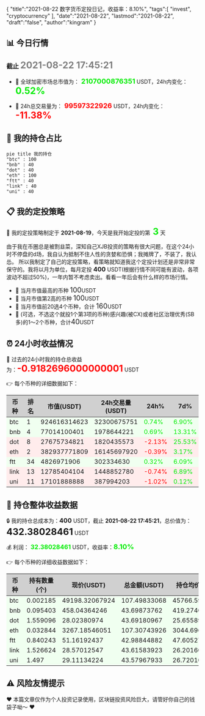 {
  "title":"2021-08-22 数字货币定投日记，收益率：8.10%",
  "tags":[
    "invest",
    "cryptocurrency"
  ],
  "date":"2021-08-22",
  "lastmod":"2021-08-22",
  "draft":"false",
  "author":"kingram"
}

##  📊 今日行情
### 截止 <font color=grey size=5 >**2021-08-22 17:45:21**</font>
- 🍖 全球加密市场总市值为：<font color=#00EC00 size=4 > **2107000876351**</font> USDT，24h内变化：<font color=#00EC00 size=5 > **0.52%**</font>

- 🍤 24h总交易量为：<font color=#FF0000 size=4 > **99597322926**</font> USDT，24h内变化：<font color=#FF0000 size=5 > **-11.38%**</font>

## 🎨 我的持仓占比
```mermaid
pie title 我的持仓
"btc" : 100
"bnb" : 40
"dot" : 40
"eth" : 100
"ftt" : 40
"link" : 40
"uni" : 40
```

## 📋 我的定投策略
📎 我的定投策略制定于 **2021-08-19**，今天是我开始定投的第<font color=#00EC00 size=5 > **3**</font> 天

<div>由于我在币圈总是被割韭菜，深知自己XJB投资的策略有很大问题，在这个24小时不停盘的d场，我自认为抵制不住人性的贪婪和恐惧；我摊牌了，不装了，我认怂。
所以我制定了自己的定投策略，看策略就知道我这个定投计划还是非常非常保守的。我将以月为单位，每月定投 <font size=3 ><strong> 400 </strong></font> USDT(根据行情不同可能有波动，各项波动不超过50%)，一年内暂不考虑卖出。看看一年后会有什么样的市场行情。</div>

- 🥇 当月市值最高的币种 <font size=4 >100</font>USDT
- 🥈 当月市值第2高的币种 <font size=4 >100</font>USDT
- 🥉 当月市值前20选4个币种，合计 <font size=4 >160</font>USDT
- 🏅 (可选，不选这个就投1个第3项的币种)感兴趣(被CX)或者社区治理优秀(SB多)的1～2个币种，合计<font size=4 >40</font>USDT

## ⏰ 24小时收益情况
📌 过去的24小时我的持仓总收益为：<font color=#FF0000 size=5 >**-0.9182696000000001**</font> USDT

👉 每个币种的详细数据如下：
<table>
    <thead><tr bgcolor="#d0d0d0" ><th>币种</th><th>排名</th><th>市值(USDT)</th><th>24h交易量(USDT)</th><th>24h%</th><th>7d%</th><th>24h收益</th></tr></thead>
    <tbody>
    <tr>
        <td bgcolor=#F0FFF0>btc</td>
        <td bgcolor=#F0FFF0>1</td>
        <td bgcolor=#F0FFF0>924616314623</td>
        <td bgcolor=#F0FFF0>32300675751</td>
        <td bgcolor=#F0FFF0><font color=#00EC00>0.74%</font></td>
        <td bgcolor=#F0FFF0><font color=#00EC00>6.90%</font></td>
        <td bgcolor=#F0FFF0><font color=#00EC00 size=3 ><strong>0.78928957</strong></font></td>
    </tr>
    <tr>
        <td bgcolor=#F0FFF0>bnb</td>
        <td bgcolor=#F0FFF0>4</td>
        <td bgcolor=#F0FFF0>77014100401</td>
        <td bgcolor=#F0FFF0>1978644221</td>
        <td bgcolor=#F0FFF0><font color=#00EC00>0.69%</font></td>
        <td bgcolor=#F0FFF0><font color=#00EC00>13.31%</font></td>
        <td bgcolor=#F0FFF0><font color=#00EC00 size=3 ><strong>0.29795172</strong></font></td>
    </tr>
    <tr>
        <td bgcolor=#FFECEC>dot</td>
        <td bgcolor=#FFECEC>8</td>
        <td bgcolor=#FFECEC>27675734821</td>
        <td bgcolor=#FFECEC>1820435573</td>
        <td bgcolor=#FFECEC><font color=#FF0000>-2.13%</font></td>
        <td bgcolor=#FFECEC><font color=#00EC00>25.53%</font></td>
        <td bgcolor=#FFECEC><font color=#FF0000 size=3 ><strong>-0.94997431</strong></font></td>
    </tr>
    <tr>
        <td bgcolor=#FFECEC>eth</td>
        <td bgcolor=#FFECEC>2</td>
        <td bgcolor=#FFECEC>382937771809</td>
        <td bgcolor=#FFECEC>16145697920</td>
        <td bgcolor=#FFECEC><font color=#FF0000>-0.39%</font></td>
        <td bgcolor=#FFECEC><font color=#00EC00>3.17%</font></td>
        <td bgcolor=#FFECEC><font color=#FF0000 size=3 ><strong>-0.42165468</strong></font></td>
    </tr>
    <tr>
        <td bgcolor=#F0FFF0>ftt</td>
        <td bgcolor=#F0FFF0>34</td>
        <td bgcolor=#F0FFF0>4826971906</td>
        <td bgcolor=#F0FFF0>302334630</td>
        <td bgcolor=#F0FFF0><font color=#00EC00>0.32%</font></td>
        <td bgcolor=#F0FFF0><font color=#00EC00>6.09%</font></td>
        <td bgcolor=#F0FFF0><font color=#00EC00 size=3 ><strong>0.1376645</strong></font></td>
    </tr>
    <tr>
        <td bgcolor=#FFECEC>link</td>
        <td bgcolor=#FFECEC>13</td>
        <td bgcolor=#FFECEC>12785404104</td>
        <td bgcolor=#FFECEC>1448852780</td>
        <td bgcolor=#FFECEC><font color=#FF0000>-0.74%</font></td>
        <td bgcolor=#FFECEC><font color=#00EC00>6.89%</font></td>
        <td bgcolor=#FFECEC><font color=#FF0000 size=3 ><strong>-0.32443155</strong></font></td>
    </tr>
    <tr>
        <td bgcolor=#FFECEC>uni</td>
        <td bgcolor=#FFECEC>11</td>
        <td bgcolor=#FFECEC>17101888888</td>
        <td bgcolor=#FFECEC>387994203</td>
        <td bgcolor=#FFECEC><font color=#FF0000>-1.02%</font></td>
        <td bgcolor=#FFECEC><font color=#00EC00>0.12%</font></td>
        <td bgcolor=#FFECEC><font color=#FF0000 size=3 ><strong>-0.44711485</strong></font></td>
    </tr>
    </tbody>
</table>

## 🎯 持仓整体收益数据

🔒 我的持仓总成本为：<font size=3 >**400**</font> USDT，截止 **2021-08-22 17:45:21**，总价值为：<font  size=5 >**432.38028461**</font> USDT

💰 利润： <font color=#00EC00 size=3 >**32.38028461**</font> USDT，收益率：<font color=#00EC00 size=4 >**8.10%**</font>

👉 每个币种的详细收益数据如下：

<table>
    <thead><tr bgcolor="#d0d0d0" ><th>币种</th><th>持有数量(个)</th><th>现价(USDT)</th><th>总金额(USDT)</th><th>持仓均价(USDT)</th><th>成本(USDT)</th><th>利润(USDT)</th><th>收益率</th></tr></thead>
    <tbody>
    <tr>
        <td bgcolor=#F0FFF0>btc</td>
        <td bgcolor=#F0FFF0>0.002185</td>
        <td bgcolor=#F0FFF0>49198.32067924</td>
        <td bgcolor=#F0FFF0>107.49833068</td>
        <td bgcolor=#F0FFF0>45766.59038902</td>
        <td bgcolor=#F0FFF0>100</td>
        <td bgcolor=#F0FFF0>7.49833068</td>
        <td bgcolor=#F0FFF0><font color=#00EC00 size=3 ><strong>7.50%</strong></font></td>
    </tr>
    <tr>
        <td bgcolor=#F0FFF0>bnb</td>
        <td bgcolor=#F0FFF0>0.095403</td>
        <td bgcolor=#F0FFF0>458.04364246</td>
        <td bgcolor=#F0FFF0>43.69873762</td>
        <td bgcolor=#F0FFF0>419.27402702</td>
        <td bgcolor=#F0FFF0>40</td>
        <td bgcolor=#F0FFF0>3.69873762</td>
        <td bgcolor=#F0FFF0><font color=#00EC00 size=3 ><strong>9.25%</strong></font></td>
    </tr>
    <tr>
        <td bgcolor=#F0FFF0>dot</td>
        <td bgcolor=#F0FFF0>1.559096</td>
        <td bgcolor=#F0FFF0>28.02380974</td>
        <td bgcolor=#F0FFF0>43.69180967</td>
        <td bgcolor=#F0FFF0>25.6558929</td>
        <td bgcolor=#F0FFF0>40</td>
        <td bgcolor=#F0FFF0>3.69180967</td>
        <td bgcolor=#F0FFF0><font color=#00EC00 size=3 ><strong>9.23%</strong></font></td>
    </tr>
    <tr>
        <td bgcolor=#F0FFF0>eth</td>
        <td bgcolor=#F0FFF0>0.032844</td>
        <td bgcolor=#F0FFF0>3267.18546051</td>
        <td bgcolor=#F0FFF0>107.30743926</td>
        <td bgcolor=#F0FFF0>3044.69613933</td>
        <td bgcolor=#F0FFF0>100</td>
        <td bgcolor=#F0FFF0>7.30743926</td>
        <td bgcolor=#F0FFF0><font color=#00EC00 size=3 ><strong>7.31%</strong></font></td>
    </tr>
    <tr>
        <td bgcolor=#F0FFF0>ftt</td>
        <td bgcolor=#F0FFF0>0.840243</td>
        <td bgcolor=#F0FFF0>51.16192437</td>
        <td bgcolor=#F0FFF0>42.98844882</td>
        <td bgcolor=#F0FFF0>47.60527609</td>
        <td bgcolor=#F0FFF0>40</td>
        <td bgcolor=#F0FFF0>2.98844882</td>
        <td bgcolor=#F0FFF0><font color=#00EC00 size=3 ><strong>7.47%</strong></font></td>
    </tr>
    <tr>
        <td bgcolor=#F0FFF0>link</td>
        <td bgcolor=#F0FFF0>1.526624</td>
        <td bgcolor=#F0FFF0>28.57012547</td>
        <td bgcolor=#F0FFF0>43.61583923</td>
        <td bgcolor=#F0FFF0>26.20160563</td>
        <td bgcolor=#F0FFF0>40</td>
        <td bgcolor=#F0FFF0>3.61583923</td>
        <td bgcolor=#F0FFF0><font color=#00EC00 size=3 ><strong>9.04%</strong></font></td>
    </tr>
    <tr>
        <td bgcolor=#F0FFF0>uni</td>
        <td bgcolor=#F0FFF0>1.497</td>
        <td bgcolor=#F0FFF0>29.11134224</td>
        <td bgcolor=#F0FFF0>43.57967933</td>
        <td bgcolor=#F0FFF0>26.72010688</td>
        <td bgcolor=#F0FFF0>40</td>
        <td bgcolor=#F0FFF0>3.57967933</td>
        <td bgcolor=#F0FFF0><font color=#00EC00 size=3 ><strong>8.95%</strong></font></td>
    </tr>
    </tbody>
</table>

## ⚠️ 风险友情提示
❤️ 本篇文章仅作为个人投资记录使用，区块链投资风险巨大，请管好你自己的钱袋子呦～ ❤️